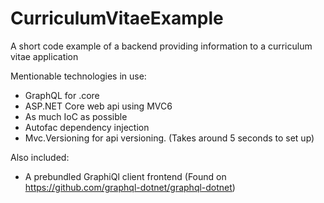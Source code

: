 # CurriculumVitaeExample
A short code example of a backend providing information to a curriculum vitae application

Mentionable technologies in use:
* GraphQL for .core
* ASP.NET Core web api using MVC6
* As much IoC as possible
* Autofac dependency injection
* Mvc.Versioning for api versioning. (Takes around 5 seconds to set up)

Also included: 
* A prebundled GraphiQl client frontend (Found on https://github.com/graphql-dotnet/graphql-dotnet)